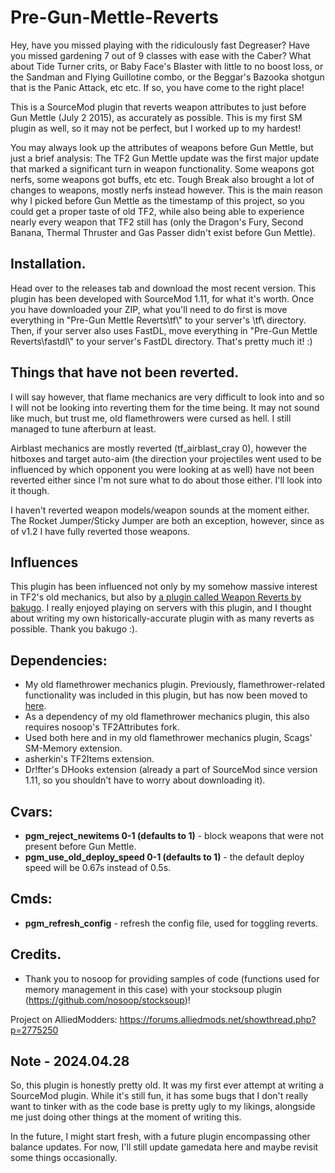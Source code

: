 # Pre-Gun-Mettle-Reverts

Hey, have you missed playing with the ridiculously fast Degreaser? Have you missed gardening 7 out of 9 classes with ease with the Caber? What about Tide Turner crits, or Baby Face's Blaster with little to no boost loss, or the Sandman and Flying Guillotine combo, or the Beggar's Bazooka shotgun that is the Panic Attack, etc etc. If so, you have come to the right place!

This is a SourceMod plugin that reverts weapon attributes to just before Gun Mettle (July 2 2015), as accurately as possible. This is my first SM plugin as well, so it may not be perfect, but I worked up to my hardest!

You may always look up the attributes of weapons before Gun Mettle, but just a brief analysis: The TF2 Gun Mettle update was the first major update that marked a significant turn in weapon functionality. Some weapons got nerfs, some weapons got buffs, etc etc. Tough Break also brought a lot of changes to weapons, mostly nerfs instead however. This is the main reason why I picked before Gun Mettle as the timestamp of this project, so you could get a proper taste of old TF2, while also being able to experience nearly every weapon that TF2 still has (only the Dragon's Fury, Second Banana, Thermal Thruster and Gas Passer didn't exist before Gun Mettle).

## Installation.
Head over to the releases tab and download the most recent version. This plugin has been developed with SourceMod 1.11, for what it's worth. Once you have downloaded your ZIP, what you'll need to do first is move everything in "Pre-Gun Mettle Reverts\tf\\" to your server's \tf\ directory. Then, if your server also uses FastDL, move everything in "Pre-Gun Mettle Reverts\fastdl\\" to your server's FastDL directory. That's pretty much it! :)

## Things that have not been reverted.

I will say however, that flame mechanics are very difficult to look into and so I will not be looking into reverting them for the time being. It may not sound like much, but trust me, old flamethrowers were cursed as hell. I still managed to tune afterburn at least.

Airblast mechanics are mostly reverted (tf_airblast_cray 0), however the hitboxes and target auto-aim (the direction your projectiles went used to be influenced by which opponent you were looking at as well) have not been reverted either since I'm not sure what to do about those either. I'll look into it though.

I haven't reverted weapon models/weapon sounds at the moment either. The Rocket Jumper/Sticky Jumper are both an exception, however, since as of v1.2 I have fully reverted those weapons.

## Influences

This plugin has been influenced not only by my somehow massive interest in TF2's old mechanics, but also by [a plugin called Weapon Reverts by bakugo](https://forums.alliedmods.net/showthread.php?p=2717299). I really enjoyed playing on servers with this plugin, and I thought about writing my own historically-accurate plugin with as many reverts as possible. Thank you bakugo :).

## Dependencies:
- My old flamethrower mechanics plugin. Previously, flamethrower-related functionality was included in this plugin, but has now been moved to [here](https://github.com/NotnHeavy/TF2-Old-Flamethrower-Mechanics). 
- As a dependency of my old flamethrower mechanics plugin, this also requires nosoop's TF2Attributes fork.
- Used both here and in my old flamethrower mechanics plugin, Scags' SM-Memory extension.
- asherkin's TF2Items extension.
- Dr!fter's DHooks extension (already a part of SourceMod since version 1.11, so you shouldn't have to worry about downloading it).

## Cvars:
- **pgm_reject_newitems 0-1 (defaults to 1)** - block weapons that were not present before Gun Mettle.
- **pgm_use_old_deploy_speed 0-1 (defaults to 1)** - the default deploy speed will be 0.67s instead of 0.5s.

## Cmds:
- **pgm_refresh_config** - refresh the config file, used for toggling reverts.

## Credits.
- Thank you to nosoop for providing samples of code (functions used for memory management in this case) with your stocksoup plugin (https://github.com/nosoop/stocksoup)!

Project on AlliedModders: https://forums.alliedmods.net/showthread.php?p=2775250

## Note - 2024.04.28

So, this plugin is honestly pretty old. It was my first ever attempt at writing a SourceMod plugin. While it's still fun, it has some bugs that I don't really want to tinker with as the code base is pretty ugly to my likings, alongside me just doing other things at the moment of writing this.

In the future, I might start fresh, with a future plugin encompassing other balance updates. For now, I'll still update gamedata here and maybe revisit some things occasionally.
